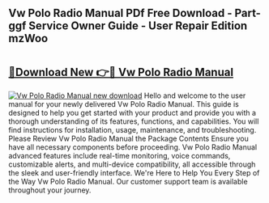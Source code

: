 ## Vw Polo Radio Manual PDf Free Download - Part-ggf Service Owner Guide - User Repair Edition mzWoo

# <h2><a href="http://cf1198.oget.top/?id=Vw+Polo+Radio+Manual">🔗Download New 👉🔴 Vw Polo Radio Manual</a></h2>

[![Vw Polo Radio Manual new download](https://i.imgur.com/5g1atiW.png)](http://cf1198.oget.top/?id=Vw+Polo+Radio+Manual)
Hello and welcome to the user manual for your newly delivered Vw Polo Radio Manual. This guide is designed to help you get started with your product and provide you with a thorough understanding of its features, functions, and capabilities. You will find instructions for installation, usage, maintenance, and troubleshooting. Please Review Vw Polo Radio Manual the Package Contents Ensure you have all necessary components before proceeding. Vw Polo Radio Manual advanced features include real-time monitoring, voice commands, customizable alerts, and multi-device compatibility, all accessible through the sleek and user-friendly interface. We're Here to Help You Every Step of the Way Vw Polo Radio Manual. Our customer support team is available throughout your journey.
